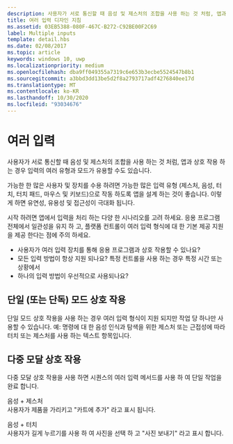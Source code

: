 ```yaml
---
description: 사용자가 서로 통신할 때 음성 및 제스처의 조합을 사용 하는 것 처럼, 앱과 상호 작용 하는 경우 입력의 여러 유형과 모드가 유용할 수도 있습니다.
title: 여러 입력 디자인 지침
ms.assetid: 03EB5388-080F-467C-B272-C92BE00F2C69
label: Multiple inputs
template: detail.hbs
ms.date: 02/08/2017
ms.topic: article
keywords: windows 10, uwp
ms.localizationpriority: medium
ms.openlocfilehash: dba9ff049355a7319c6e653b3ecbe5524547b8b1
ms.sourcegitcommit: a3bbd3dd13be5d2f8a2793717adf4276840ee17d
ms.translationtype: MT
ms.contentlocale: ko-KR
ms.lasthandoff: 10/30/2020
ms.locfileid: "93034676"
---
```

# <a name="multiple-inputs"></a>여러 입력


사용자가 서로 통신할 때 음성 및 제스처의 조합을 사용 하는 것 처럼, 앱과 상호 작용 하는 경우 입력의 여러 유형과 모드가 유용할 수도 있습니다.


가능한 한 많은 사용자 및 장치를 수용 하려면 가능한 많은 입력 유형 (제스처, 음성, 터치, 터치 패드, 마우스 및 키보드)으로 작동 하도록 앱을 설계 하는 것이 좋습니다. 이렇게 하면 유연성, 유용성 및 접근성이 극대화 됩니다.

시작 하려면 앱에서 입력을 처리 하는 다양 한 시나리오를 고려 하세요. 응용 프로그램 전체에서 일관성을 유지 하 고, 플랫폼 컨트롤이 여러 입력 형식에 대 한 기본 제공 지원을 제공 한다는 점에 주의 하세요.

-   사용자가 여러 입력 장치를 통해 응용 프로그램과 상호 작용할 수 있나요?
-   모든 입력 방법이 항상 지원 되나요? 특정 컨트롤을 사용 하는 경우 특정 시간 또는 상황에서
-   하나의 입력 방법이 우선적으로 사용되나요?

## <a name="single-or-exclusive-mode-interactions"></a>단일 (또는 단독) 모드 상호 작용


단일 모드 상호 작용을 사용 하는 경우 여러 입력 형식이 지원 되지만 작업 당 하나만 사용할 수 있습니다. 예: 명령에 대 한 음성 인식과 탐색을 위한 제스처 또는 근접성에 따라 터치 또는 제스처를 사용 하는 텍스트 항목입니다.

## <a name="multimodal-interactions"></a>다중 모달 상호 작용

다중 모달 상호 작용을 사용 하면 시퀀스의 여러 입력 메서드를 사용 하 여 단일 작업을 완료 합니다.

음성 + 제스처  
사용자가 제품을 가리키고 "카트에 추가" 라고 표시 됩니다.

음성 + 터치  
사용자가 길게 누르기를 사용 하 여 사진을 선택 하 고 "사진 보내기" 라고 표시 합니다.




